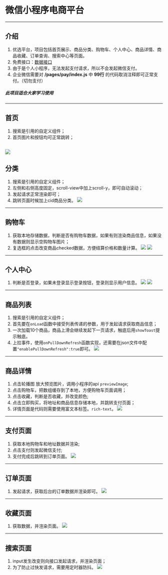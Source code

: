 # 微信小程序电商平台
---
## 介绍
1. 优选平台，项目包括首页展示、商品分类、购物车、个人中心、商品详情、商品收藏、订单查询、搜索中心等页面。
2. 免费接口：[数据接口](https://www.showdoc.com.cn/128719739414963/2513235043485226)
3. 由于是个人小程序，无法发起支付请求，所以不会发起微信支付。
4. 企业微信需要对 **/pages/pay/index.js** 中 **99行** 的代码取消注释即可正常支付。（切勿支付）
##### 此项目适合大家学习使用
---
## 首页
1. 搜索是引用的自定义组件；
2. 首页图片和按钮均可正常跳转；

![](https://z3.ax1x.com/2021/09/15/4eF9KI.png)
---
## 分类
1. 搜索是引用的自定义组件；
2. 左侧和右侧高度固定，scroll-view中加上scroll-y，即可自动滚动；
3. 发起请求正常渲染即可；
4. 跳转页面时候加上cid商品分类。
![](https://z3.ax1x.com/2021/09/15/4ePrm6.png)
---
## 购物车
1. 获取本地存储数据，判断是否有购物车数据，如果有则渲染商品信息，如果没有数据则显示空购物车图片；
2. 复选框的点击改变商品checked数据，方便结算价格和数量计算。
![](https://z3.ax1x.com/2021/09/15/4eP061.png)
![](https://z3.ax1x.com/2021/09/15/4ePwlR.png)
---
## 个人中心
1. 判断是否登录，如果未登录显示登录按钮，登录则显示用户信息。
![](https://z3.ax1x.com/2021/09/15/4ePgte.png)
![](https://z3.ax1x.com/2021/09/15/4ePWpd.png)
---
## 商品列表
1. 搜索是引用的自定义组件；
2. 首先要在`onLoad`函数中接受列表传递的参数，用于发起请求获取商品信息；
3. 一次加载10个商品，商品上滑会继续发起下一页请求，触底后用`showToast`提示触底。
4. 上拉事件，使用`onPullDownRefresh`函数实现，还需要在json文件中配置`"enablePullDownRefresh":true`即可。
![](https://z3.ax1x.com/2021/09/15/4ePckD.png)
---
## 商品详情
1. 点击轮播图 放大预览图片，调用小程序的api `previewImage`;
2. 点击购物车，把数组缓存到了本地，方便购物车页面调用；
3. 点击收藏，判断是否收藏，并改变颜色;
4. 点击立即购买，将地址和商品信息存储本地，并跳转支付页面；
5. 详情页面是代码则需要使用富文本标签。`rich-text`。
![](https://z3.ax1x.com/2021/09/15/4ePs0K.png)
---
## 支付页面
1. 获取本地购物车和地址数据并渲染;
2. 点击支付则发起微信支付;
3. 支付完成后跳转到订单页面。
![](https://z3.ax1x.com/2021/09/15/4ePf1A.png)
---
## 订单页面
1. 发起请求，获取后台的订单数据并渲染即可。
![](https://z3.ax1x.com/2021/09/15/4eP2fH.png)
---
## 收藏页面
1. 获取数据，并渲染页面。
![](https://z3.ax1x.com/2021/09/15/4ePBOx.png)
---
## 搜索页面
1. input发生改变则向接口发起请求，并渲染页面；
2. 为了防止过快发请求，需要用定时器防抖。
![](https://z3.ax1x.com/2021/09/15/4ePh6I.png)
